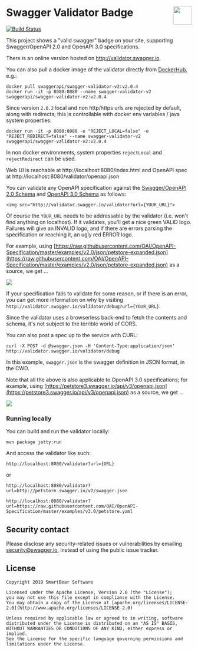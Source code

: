 # Swagger Validator Badge <img src="https://raw.githubusercontent.com/swagger-api/swagger.io/wordpress/images/assets/SW-logo-clr.png" height="50" align="right">

[![Build Status](https://img.shields.io/jenkins/s/https://jenkins.swagger.io/job/oss-swagger-validator-badge-master/)](https://jenkins.swagger.io/view/OSS%20-%20Java/job/oss-swagger-validator-badge-master)

This project shows a "valid swagger" badge on your site, supporting Swagger/OpenAPI 2.0 and OpenAPI 3.0 specifications.  

There is an online version hosted on http://validator.swagger.io.  

You can also pull a docker image of the validator directly from [DockerHub](https://hub.docker.com/r/swaggerapi/swagger-validator-v2/), e.g.:

```
docker pull swaggerapi/swagger-validator-v2:v2.0.4
docker run -it -p 8080:8080 --name swagger-validator-v2 swaggerapi/swagger-validator-v2:v2.0.4
```

Since version `2.0.2` local and non http/https urls are rejected by default, along with redirects; this is controllable with docker env variables / java system properties:

```
docker run -it -p 8080:8080 -e "REJECT_LOCAL=false" -e "REJECT_REDIRECT=false" --name swagger-validator-v2 swaggerapi/swagger-validator-v2:v2.0.4
```

In non docker environments, system properties `rejectLocal` and `rejectRedirect` can be used.



Web UI is reachable at http://localhost:8080/index.html and OpenAPI spec at http://localhost:8080/validator/openapi.json



You can validate any OpenAPI specification against the [Swagger/OpenAPI 2.0 Schema](https://github.com/OAI/OpenAPI-Specification/blob/master/schemas/v2.0/schema.json) and [OpenAPI 3.0 Schema](https://github.com/OAI/OpenAPI-Specification/blob/v3.0.1/versions/3.0.1.md) as follows:

```
<img src="http://validator.swagger.io/validator?url={YOUR_URL}">
```

Of course the `YOUR_URL` needs to be addressable by the validator (i.e. won't find anything on localhost).  If it validates, you'll get a nice green VALID logo.  Failures will give an INVALID logo, and if there are errors parsing the specification or reaching it, an ugly red ERROR logo.

For example, using [https://raw.githubusercontent.com/OAI/OpenAPI-Specification/master/examples/v2.0/json/petstore-expanded.json](https://raw.githubusercontent.com/OAI/OpenAPI-Specification/master/examples/v2.0/json/petstore-expanded.json) as a source, we get ...

![](https://validator.swagger.io/validator?url=https://raw.githubusercontent.com/OAI/OpenAPI-Specification/master/examples/v2.0/json/petstore-expanded.json)

If your specification fails to validate for some reason, or if there is an error, you can get more information on why by visiting ```http://validator.swagger.io/validator/debug?url={YOUR_URL}```.

Since the validator uses a browserless back-end to fetch the contents and schema, it's not subject to the terrible world of CORS.

You can also post a spec up to the service with CURL:

```
curl -X POST -d @swagger.json -H 'Content-Type:application/json' http://validator.swagger.io/validator/debug
```

In this example, `swagger.json` is the swagger definition in JSON format, in the CWD.

Note that all the above is also applicable to OpenAPI 3.0 specifications; for example, using [https://petstore3.swagger.io/api/v3/openapi.json](https://petstore3.swagger.io/api/v3/openapi.json) as a source, we get ...

![](https://validator.swagger.io/validator?url=https://petstore3.swagger.io/api/v3/openapi.json)


### Running locally

You can build and run the validator locally:

```
mvn package jetty:run
```

And access the validator like such:

```
http://localhost:8080/validator?url={URL}
```

or

```
http://localhost:8080/validator?url=http://petstore.swagger.io/v2/swagger.json
```
```
http://localhost:8080/validator?url=https://raw.githubusercontent.com/OAI/OpenAPI-Specification/master/examples/v3.0/petstore.yaml
```

## Security contact

Please disclose any security-related issues or vulnerabilities by emailing [security@swagger.io](mailto:security@swagger.io), instead of using the public issue tracker.

## License

```
Copyright 2019 SmartBear Software

Licensed under the Apache License, Version 2.0 (the "License");
you may not use this file except in compliance with the License.
You may obtain a copy of the License at [apache.org/licenses/LICENSE-2.0](http://www.apache.org/licenses/LICENSE-2.0)

Unless required by applicable law or agreed to in writing, software
distributed under the License is distributed on an "AS IS" BASIS,
WITHOUT WARRANTIES OR CONDITIONS OF ANY KIND, either express or implied.
See the License for the specific language governing permissions and
limitations under the License.
```
